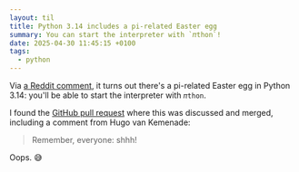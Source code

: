 ```yaml
---
layout: til
title: Python 3.14 includes a pi-related Easter egg
summary: You can start the interpreter with `𝜋thon`!
date: 2025-04-30 11:45:15 +0100
tags:
  - python
---
```

Via [a Reddit comment](https://www.reddit.com/r/programming/comments/1is11rv/python_314_due_out_later_this_year_is_set_to/), it turns out there's a pi-related Easter egg in Python 3.14: you'll be able to start the interpreter with `𝜋thon`.

I found the [GitHub pull request](https://github.com/python/cpython/pull/125035) where this was discussed and merged, including a comment from Hugo van Kemenade:

> Remember, everyone: shhh!

Oops. 😅
